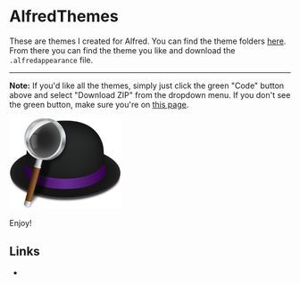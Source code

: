 # AlfredThemes

These are themes I created for Alfred. You can find the theme folders [here](https://www.dropbox.com/sh/e7pki2srlir0uq8/AAAassNJzf4KhjGWlZtdg4dia?dl=0). From there you can find the theme you like and download the `.alfredappearance` file.

---
**Note:** If you'd like all the themes, simply just click the green "Code" button above and select "Download ZIP" from the dropdown menu. If you don't see the green button, make sure you're on [this page](https://github.com/marlonjames71/AlfredThemes).


<img src="alfred_logo.png" width="200">

Enjoy!

## Links
- 
